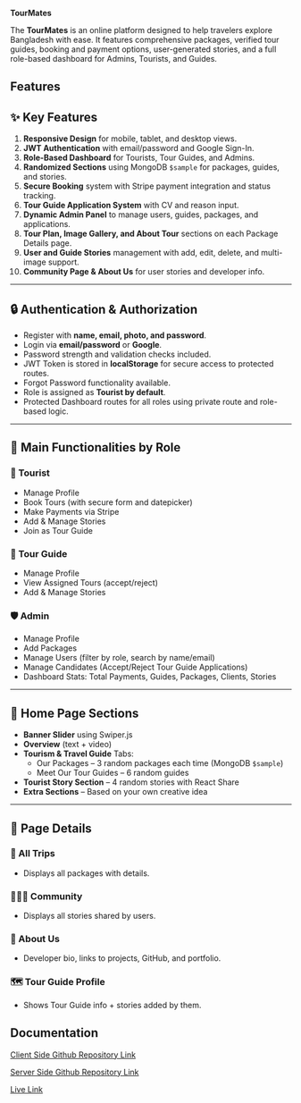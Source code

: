 **TourMates** 

The **TourMates** is an online platform designed to help travelers explore Bangladesh with ease. It features comprehensive packages, verified tour guides, booking and payment options, user-generated stories, and a full role-based dashboard for Admins, Tourists, and Guides.


## Features

## ✨ Key Features

1. **Responsive Design** for mobile, tablet, and desktop views.
2. **JWT Authentication** with email/password and Google Sign-In.
3. **Role-Based Dashboard** for Tourists, Tour Guides, and Admins.
4. **Randomized Sections** using MongoDB `$sample` for packages, guides, and stories.
5. **Secure Booking** system with Stripe payment integration and status tracking.
6. **Tour Guide Application System** with CV and reason input.
7. **Dynamic Admin Panel** to manage users, guides, packages, and applications.
8. **Tour Plan, Image Gallery, and About Tour** sections on each Package Details page.
9. **User and Guide Stories** management with add, edit, delete, and multi-image support.
10. **Community Page & About Us** for user stories and developer info.

---

## 🔒 Authentication & Authorization

- Register with **name, email, photo, and password**.
- Login via **email/password** or **Google**.
- Password strength and validation checks included.
- JWT Token is stored in **localStorage** for secure access to protected routes.
- Forgot Password functionality available.
- Role is assigned as **Tourist by default**.
- Protected Dashboard routes for all roles using private route and role-based logic.

---

## 🧩 Main Functionalities by Role

### 🧳 Tourist

- Manage Profile
- Book Tours (with secure form and datepicker)
- Make Payments via Stripe
- Add & Manage Stories
- Join as Tour Guide

### 🧭 Tour Guide

- Manage Profile
- View Assigned Tours (accept/reject)
- Add & Manage Stories

### 🛡️ Admin

- Manage Profile
- Add Packages
- Manage Users (filter by role, search by name/email)
- Manage Candidates (Accept/Reject Tour Guide Applications)
- Dashboard Stats: Total Payments, Guides, Packages, Clients, Stories

---

## 📌 Home Page Sections

- **Banner Slider** using Swiper.js
- **Overview** (text + video)
- **Tourism & Travel Guide** Tabs:
  - Our Packages – 3 random packages each time (MongoDB `$sample`)
  - Meet Our Tour Guides – 6 random guides
- **Tourist Story Section** – 4 random stories with React Share
- **Extra Sections** – Based on your own creative idea

---

## 📄 Page Details

### 🔖 All Trips
- Displays all packages with details.

### 🧑‍🤝‍🧑 Community
- Displays all stories shared by users.

### 📖 About Us
- Developer bio, links to projects, GitHub, and portfolio.

### 🗺️ Tour Guide Profile
- Shows Tour Guide info + stories added by them.

## Documentation

[Client Side Github Repository Link](https://github.com/Programming-Hero-Web-Course4/b11a12-client-side-AmenaGithub678)

[Server Side Github Repository Link](https://github.com/Programming-Hero-Web-Course4/b11a12-server-side-AmenaGithub678)

[Live Link](https://tourist-management-proje-6c2d2.web.app/)




